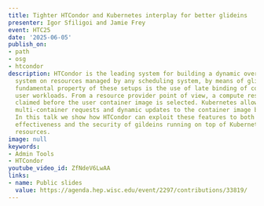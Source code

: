 ```yaml
---
title: Tighter HTCondor and Kubernetes interplay for better glideins
presenter: Igor Sfiligoi and Jamie Frey
event: HTC25
date: '2025-06-05'
publish_on:
- path
- osg
- htcondor
description: HTCondor is the leading system for building a dynamic overlay batch scheduling
  system on resources managed by any scheduling system, by means of glideins. One
  fundamental property of these setups is the use of late binding of containerized
  user workloads. From a resource provider point of view, a compute resource is thus
  claimed before the user container image is selected. Kubernetes allows for both
  multi-container requests and dynamic updates to the container image being used.
  In this talk we show how HTCondor can exploit these features to both increase the
  effectiveness and the security of gildeins running on top of Kubernetes-managed
  resources.
image: null
keywords:
- Admin Tools
- HTCondor
youtube_video_id: ZfNdeV6LwAA
links:
- name: Public slides
  value: https://agenda.hep.wisc.edu/event/2297/contributions/33819/
---
```

